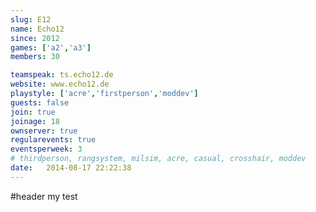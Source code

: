 ```yaml
---
slug: E12
name: Echo12
since: 2012
games: ['a2','a3']
members: 30

teamspeak: ts.echo12.de
website: www.echo12.de
playstyle: ['acre','firstperson','moddev']
guests: false
join: true
joinage: 18
ownserver: true
regularevents: true
eventsperweek: 3
# thirdperson, rangsystem, milsim, acre, casual, crosshair, moddev
date:   2014-08-17 22:22:38
---
```


#header
my test